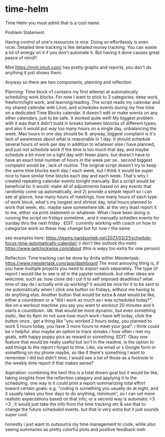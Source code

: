 # time-helm
Time Helm
you must admit that is a cool name.

Problem Statement. 

Having control of one's resources is nice. Doing so effortlessly is even nicer. Detailed time tracking is like detailed money tracking. You can waste a lot of energy on it if you don't automate it. But having it done causes great peace of mind!!

Mint https://mint.intuit.com/ has pretty graphs and reports, you don't do anything it just shows them. 

Anyway so there are two components, planning and reflection. 

Planning: Time block v1 contains my first attempt at automatically scheduling work blocks. For now I want to stick to 3 categories: deep work, freeform/light work, and learning/reading. The script reads my calendar and my shared calendar with Liron, and schedules events during my free time on a dedicated Time Blocks calendar. It doesn't edit or make events on any other calendars, just to be safe. It worked quite well! My biggest problem with it was that it didn't build in breaks between bloocks of different types, and also it would put way too many hours on a single day, unbalancing the week. Max hours in one day should be 8. anyway, biggest complaint is it's lack of awareness about what is reasonable in 1 day. It should schedule several hours of work per day in addition to whatever else i have planned, and just not schedule work if the time is too much that day, and maybe schedule a bit more on a light day with fewer plans. but doesn't have to have an exact total number of hours in the week per se.. second biggest complaint would be , lack of routine. The original script doesn't try to keep the same time blocks each day / each week, but I think it would be super nice to have similar time blocks each day and each week. That's why I created repeating calendar events tonight manually. But a script would be beneficial bc it would: make all of adjustments based on any events that randomly come up automatically, and 2) provide a simple report so i can see at glance, how many hours of meetings, how many hours of each type of work block, what's my longest and shrtest day, total hours planned to work that week, etc. maybe save somewhere idk. at the very least report it to me, either via print statement or whatever. What i have been doing is running the script on fridays sometime , and it manually schedles events for sunday thru the next friday . EDIT: currently working with coach on how to categorize work so these may change but for now r the same

see examples here: 
https://teams.handsontek.net/2021/03/21/schedule-focus-time-automatically-calendar/ (i don't like outlook tho meh)
https://www.getclockwise.com/about (this is wayy too extra for one person)

Reflection: Time tracking can be done by Anita within Meistertask. https://www.meistertask.com/app/dashboard The most annoying thing is, if you have multiple projects you need to export each separately. The type of report I would like to see is all in the jupyter notebook. but other ideas are welcome, such as: how close did i cut it to self imposed deadlines? what time of day do i actually end up working? it would be nice for it to be sent to me automatically when I click one button on fridays, without me having to do anything else. Another button that would be extra & neat would be like, either a countdown or a "did i work as much as i was scheduled today?". like on a workout machine you say you want to workout 20 minutes and it starts a countdown. idk. that would be more dynamic, but even something static, like its 6pm im not sure how much work i have left today, click the button once , get a thing like "you worked 2 hours today, you planned to work 5 hours today, you have 3 more hours to meet your goal".  i think could be v helpful. also maybe an option to track streaks / how often i met my goals, with happy puppy pics as reward or something. EDIT: Okay one feature that would be really useful but isn't in the readme, is the option to add things to the report I forgot to time. Like, via email or s Google form or something on my phone maybe, so like if there's something I want to remember I did but didn't time, I would see a list of those as a footnote in the weekly time report if that makes sense?

Aspiration: combining the two! this is a total dream goal but it would be like, taking insights from the reflection category and applying it to the scheduling. one way is it could print a report summarizing total effort toward certain goals: e.g. "coding is something you usually do at night, and it usually takes you four days to do anything, minimum", so I can set more realistic expectations based on that info, or a second way is automatic <3 <3 , it would just take the info from the time tracking etc & use that to change the future scheduled events. but that is very extra but it just sounds super cool.

honestly i just want to outsource my time management to code, while also seeing summaries as pretty colorful plots and positive feedback meh
